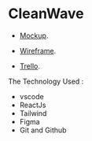 # CleanWave

* [Mockup](https://www.figma.com/file/VOW9OOgB4LMQeP23qELBRi/Untitled?type=design&mode=design&t=cgzKZNtsfxHFnvwO-0).

* [Wireframe](https://www.figma.com/file/GisY9FxdW5vkQIApeRdnmz/Untitled?type=design&mode=design&t=cgzKZNtsfxHFnvwO-0).

* [Trello](https://trello.com/b/TOd8nwmE/cleanwave).


The Technology Used :

* vscode
* ReactJs
* Tailwind
* Figma
* Git and Github
